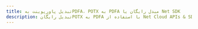 ---title: تبدیل پاورپوینت بهPDFA، POTX به PDFA مبدل رایگان یا Net SDKdescription: تبدیل رایگانPOTX به PDFA با استفاده از Net Cloud APIs & SDK. همچنین اسناد Microsoft PowerPoint را در Cloud ایجاد، ویرایش و رندر کنید.---
